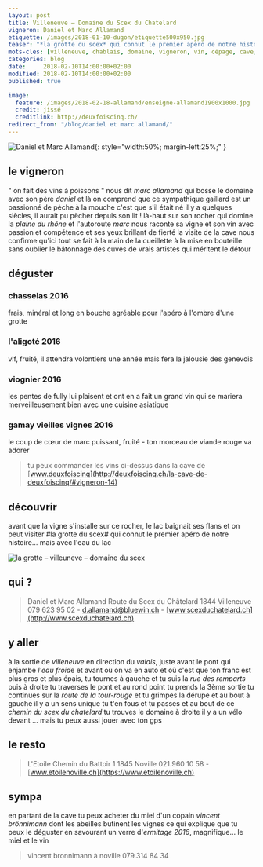 ```yaml
---
layout: post
title: Villeneuve — Domaine du Scex du Chatelard  
vigneron: Daniel et Marc Allamand
etiquette: /images/2018-01-10-dugon/etiquette500x950.jpg
teaser: "*la grotte du scex* qui connut le premier apéro de notre histoire... mais avec l'eau du lac"
mots-cles: [villeneuve, chablais, domaine, vigneron, vin, cépage, cave, bouteille, terroir, degustation]
categories: blog
date:     2018-02-10T14:00:00+02:00
modified: 2018-02-10T14:00:00+02:00
published: true

image:
  feature: /images/2018-02-18-allamand/enseigne-allamand1900x1000.jpg
  credit: jissé
  creditlink: http://deuxfoiscinq.ch/
redirect_from: "/blog/daniel et marc allamand/"
---
```


![Daniel et Marc Allamand][i1]{: style="width:50%; margin-left:25%;" }

[i1]: ../../images/2018-02-18-allamand/vingenron-allamand1000x1800.jpg

## le vigneron
" on fait des vins à poissons " nous dit *marc allamand* qui bosse le domaine avec son père *daniel* et là on comprend que ce sympathique gaillard est un passionné de pèche à la mouche c'est que s'il était né il y a quelques siècles, il aurait pu pècher depuis son lit !
là-haut sur son rocher qui domine la *plaine du rhône* et l'autoroute *marc* nous raconte sa vigne et son vin avec passion et compétence et ses yeux brillant de fierté
la visite de la cave nous confirme qu'ici tout se fait à la main de la cueillette à la mise en bouteille sans oublier le bâtonnage des cuves
de vrais artistes qui méritent le détour

## déguster
### chasselas 2016
frais, minéral et long en bouche agréable pour l'apéro à l'ombre d'une grotte

### l'aligoté 2016
vif, fruité, il attendra volontiers une année mais fera la jalousie des genevois

### viognier 2016
les pentes de fully lui plaisent et ont en a fait un grand vin qui se mariera merveilleusement bien avec une cuisine asiatique

### gamay vieilles vignes 2016
le coup de cœur de marc
puissant, fruité - ton morceau de viande rouge va adorer

> tu peux commander les vins ci-dessus dans la cave de [www.deuxfoiscinq](http://deuxfoiscinq.ch/la-cave-de-deuxfoiscinq/#vigneron-14)

## découvrir
avant que la vigne s'installe sur ce rocher, le lac baignait ses flans et on peut visiter #la grotte du scex# qui connut le premier apéro de notre histoire… mais avec l'eau du lac

![la grotte – villeuneve – domaine du scex][i2]

[i2]: ../../images/2018-02-18-allamand/grotte-allamand1900x1000.jpg

## qui ?
> Daniel et Marc Allamand
> Route du Scex du Châtelard
> 1844 Villeneuve
> 079 623 95 02 - [d.allamand@bluewin.ch](mailto:d.allamand@bluewin.ch) - [www.scexduchatelard.ch](http://www.scexduchatelard.ch)

## y aller
à la sortie de *villeneuve* en direction du *valais*, juste avant le pont qui enjambe *l'eau froid*e et avant où on va en auto et où c'est que ton franc est plus gros et plus épais, tu tournes à gauche et tu suis la *rue des remparts* puis à droite tu traverses le pont et au rond point tu prends la 3ème sortie tu continues sur la *route de la tour-rouge* et tu grimpes la dérupe et au bout à gauche il y a un sens unique tu t'en fous et tu passes et au bout de ce *chemin du scex du chatelard* tu trouves le domaine à droite
il y a un vélo devant
... mais tu peux aussi jouer avec ton gps

## le resto
> L'Etoile
> Chemin du Battoir 1
> 1845 Noville
>021.960 10 58 - [www.etoilenoville.ch](https://www.etoilenoville.ch)


## sympa
en partant de la cave tu peux acheter du miel d'un copain *vincent brönnimann* dont les abeilles butinent les vignes ce qui explique que tu peux le déguster en savourant un verre d'*ermitage 2016*, magnifique… le miel et le vin
> vincent bronnimann à noville 079.314 84 34
